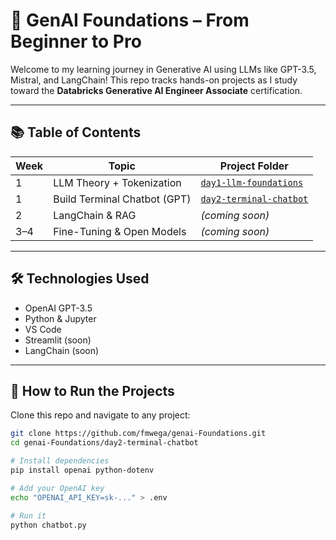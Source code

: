 # 🧠 GenAI Foundations – From Beginner to Pro

Welcome to my learning journey in Generative AI using LLMs like GPT-3.5, Mistral, and LangChain! This repo tracks hands-on projects as I study toward the **Databricks Generative AI Engineer Associate** certification.

---

## 📚 Table of Contents

| Week | Topic                         | Project Folder                  |
|------|-------------------------------|----------------------------------|
| 1    | LLM Theory + Tokenization     | [`day1-llm-foundations`](./day1-llm-foundations) |
| 1    | Build Terminal Chatbot (GPT)  | [`day2-terminal-chatbot`](./day2-terminal-chatbot) |
| 2    | LangChain & RAG               | _(coming soon)_ |
| 3–4  | Fine-Tuning & Open Models     | _(coming soon)_ |

---

## 🛠️ Technologies Used
- OpenAI GPT-3.5
- Python & Jupyter
- VS Code
- Streamlit (soon)
- LangChain (soon)

---

## 🚀 How to Run the Projects

Clone this repo and navigate to any project:

```bash
git clone https://github.com/fmwega/genai-Foundations.git
cd genai-Foundations/day2-terminal-chatbot

# Install dependencies
pip install openai python-dotenv

# Add your OpenAI key
echo "OPENAI_API_KEY=sk-..." > .env

# Run it
python chatbot.py
